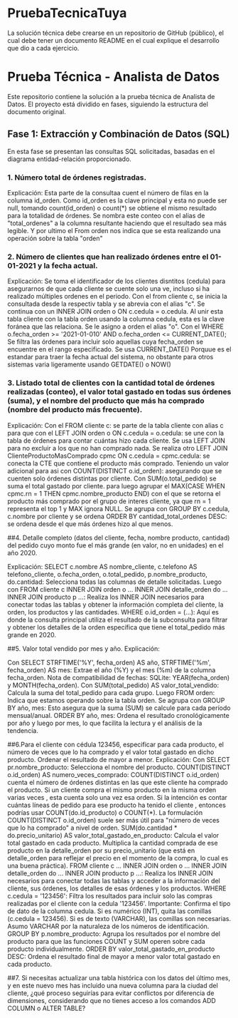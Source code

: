 # PruebaTecnicaTuya
La solución técnica debe crearse en un repositorio de GitHub (público), el cual debe tener un documento README en el cual explique el desarrollo que dio a cada ejercicio.

# Prueba Técnica - Analista de Datos

Este repositorio contiene la solución a la prueba técnica de Analista de Datos. El proyecto está dividido en fases, siguiendo la estructura del documento original.

## Fase 1: Extracción y Combinación de Datos (SQL)

En esta fase se presentan las consultas SQL solicitadas, basadas en el diagrama entidad-relación proporcionado.

### 1. Número total de órdenes registradas.

Explicación: Esta parte de la consultaa cuent el número de filas en la columna id_orden. Como id_orden es la clave principal y esta no puede ser null, tomando count(id_orden) o count(*) se obtiene el mismo resultado para la totalidad de órdenes. Se nombra este conteo con el alias de "total_ordenes" a la columna resultante haciendo que el resultado sea más legible.
Y por ultimo el From orden nos indica que se esta realizando una operación sobre la tabla "orden"

### 2. Número de clientes que han realizado órdenes entre el 01-01-2021 y la fecha actual.

Explicación: Se toma el identificador de los clientes disntitos (cedula) para asegurarnos de que cada cliente se cuente solo una ve, incluso si ha realizado múltiples ordenes en el periodo. Con el from cliente c, se inicia la consultada desde la respectiv tabla y se abrevia con el alias "c". Se continua con un INNER JOIN orden o ON c.cedula = o.cedula. Al unir esta tabla cliente con la tabla orden usando la columna cedula, esta es la clave foránea que las relaciona. Se le asigno a orden el alias "o".
Con el WHERE o.fecha_orden >= '2021-01-010' AND o.fecha_orden <= CURRENT_DATE(); Se filtra las órdenes para incluir solo aquellas cuya fecha_orden se encuentre en el rango especificado. Se usa CURRENT_DATE() Porquue es el estandar para traer la fecha actual del sistema, no obstante para otros sistemas varia ligeramente usando GETDATE() o NOW()

### 3.  Listado total de clientes con la cantidad total de órdenes realizadas (conteo), el valor total gastado en todas sus órdenes (suma), y el nombre del producto que más ha comprado (nombre del producto más frecuente).

Explicación: Con el FROM cliente c: se parte de la tabla cliente con alias c para que con el LEFT JOIN orden o ON c.cedula = o.cedula: se une con la tabla de órdenes para contar cuántas hizo cada cliente. Se usa LEFT JOIN para no excluir a los que no han comprado nada. Se realiza otro LEFT JOIN ClienteProductoMasComprado cpmc ON c.cedula = cpmc.cedula: se conecta la CTE que contiene el producto más comprado. Teniendo un valor adicional para asi con COUNT(DISTINCT o.id_orden): asegurando que se cuenten solo órdenes distintas por cliente. Con SUM(o.total_pedido) se suma el total gastado por cliente. para luego agrupar el MAX(CASE WHEN cpmc.rn = 1 THEN cpmc.nombre_producto END) con el que se retorna el producto más comprado por el grupo de interes cliente, ya que rn = 1 representa el top 1 y MAX ignora NULL. Se agrupa con GROUP BY c.cedula, c.nombre por cliente y se ordena ORDER BY cantidad_total_ordenes DESC: se ordena desde el que más órdenes hizo al que menos.

##4.  Detalle completo (datos del cliente, fecha, nombre producto, cantidad) del pedido cuyo monto fue el más grande (en valor, no en unidades) en el año 2020.

Explicación:
SELECT c.nombre AS nombre_cliente, c.telefono AS telefono_cliente, o.fecha_orden, o.total_pedido, p.nombre_producto, do.cantidad: Selecciona todas las columnas de detalle solicitadas.
Luego con FROM cliente c INNER JOIN orden o ... INNER JOIN detalle_orden do ... INNER JOIN producto p ...: Realiza los INNER JOIN necesarios para conectar todas las tablas y obtener la información completa del cliente, la orden, los productos y las cantidades.
WHERE o.id_orden = (...): Aquí es donde la consulta principal utiliza el resultado de la subconsulta para filtrar y obtener los detalles de la orden específica que tiene el total_pedido más grande en 2020.

##5. Valor total vendido por mes y año.
Explicación:

Con SELECT STRFTIME('%Y', fecha_orden) AS año, STRFTIME('%m', fecha_orden) AS mes: Extrae el año (%Y) y el mes (%m) de la columna fecha_orden. Nota de compatibilidad de fechas:
SQLite: YEAR(fecha_orden) y MONTH(fecha_orden). Con SUM(total_pedido) AS valor_total_vendido: Calcula la suma del total_pedido para cada grupo. Luego FROM orden: Indica que estamos operando sobre la tabla orden. Se agrupa con GROUP BY año, mes:  Esto asegura que la suma (SUM) se calcule para cada período mensual/anual.
ORDER BY año, mes: Ordena el resultado cronológicamente por año y luego por mes, lo que facilita la lectura y el análisis de la tendencia.


##6.Para el cliente con cédula 123456, especificar para cada producto, el número de veces que lo ha comprado y el valor total gastado en dicho producto. Ordenar el resultado de mayor a menor.
Explicación:
Con SELECT pr.nombre_producto: Selecciona el nombre del producto. COUNT(DISTINCT o.id_orden) AS numero_veces_comprado:
COUNT(DISTINCT o.id_orden) cuenta el número de órdenes distintas en las que este cliente ha comprado el producto. Si un cliente compra el mismo producto en la misma orden varias veces , esta cuenta solo una vez esa orden. Si la intención es contar cuántas líneas de pedido para ese producto ha tenido el cliente , entonces podrías usar COUNT(do.id_producto) o COUNT(*). La formulación COUNT(DISTINCT o.id_orden) suele ser más útil para "número de veces que lo ha comprado" a nivel de orden.
SUM(do.cantidad * do.precio_unitario) AS valor_total_gastado_en_producto: Calcula el valor total gastado en cada producto. Multiplica la cantidad comprada de ese producto en la detalle_orden por su precio_unitario (que está en detalle_orden para reflejar el precio en el momento de la compra, lo cual es una buena práctica).
FROM cliente c ... INNER JOIN orden o ... INNER JOIN detalle_orden do ... INNER JOIN producto p ...: Realiza los INNER JOIN necesarios para conectar todas las tablas y acceder a la información del cliente, sus órdenes, los detalles de esas órdenes y los productos.
WHERE c.cedula = '123456': Filtra los resultados para incluir solo las compras realizadas por el cliente con la cedula '123456'. Importante: Confirma el tipo de dato de la columna cedula. Si es numérico (INT), quita las comillas (c.cedula = 123456). Si es de texto (VARCHAR), las comillas son necesarias. Asumo VARCHAR por la naturaleza de los números de identificación.
GROUP BY p.nombre_producto: Agrupa los resultados por el nombre del producto para que las funciones COUNT y SUM operen sobre cada producto individualmente.
ORDER BY valor_total_gastado_en_producto DESC: Ordena el resultado final de mayor a menor valor total gastado en cada producto.

##7. Si necesitas actualizar una tabla histórica con los datos del último mes, y en este nuevo mes has incluido una nueva columna para la ciudad del cliente, ¿qué proceso seguirías para evitar conflictos por diferencia de dimensiones, considerando que no tienes acceso a los comandos ADD COLUMN o ALTER TABLE?
